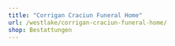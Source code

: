 ```yaml
---
title: "Corrigan Craciun Funeral Home"
url: /westlake/corrigan-craciun-funeral-home/
shop: Bestattungen
---
```

